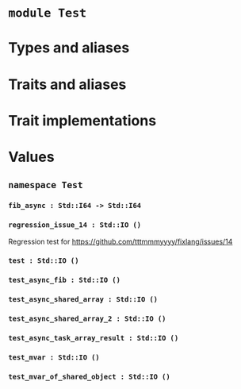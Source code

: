# `module Test`

# Types and aliases

# Traits and aliases

# Trait implementations

# Values

## `namespace Test`

### `fib_async : Std::I64 -> Std::I64`

### `regression_issue_14 : Std::IO ()`

Regression test for https://github.com/tttmmmyyyy/fixlang/issues/14

### `test : Std::IO ()`

### `test_async_fib : Std::IO ()`

### `test_async_shared_array : Std::IO ()`

### `test_async_shared_array_2 : Std::IO ()`

### `test_async_task_array_result : Std::IO ()`

### `test_mvar : Std::IO ()`

### `test_mvar_of_shared_object : Std::IO ()`